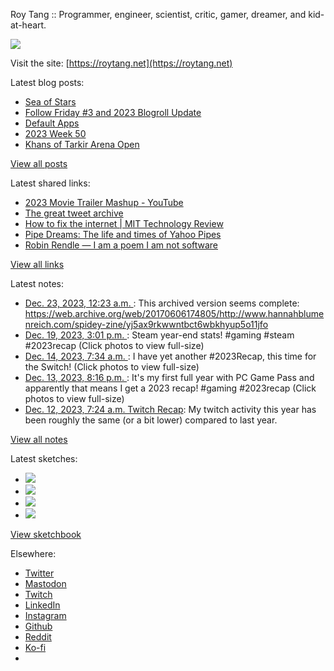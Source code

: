 Roy Tang :: Programmer, engineer, scientist, critic, gamer, dreamer, and kid-at-heart.

![](https://roytang.net/static/img/profile.jpg)

Visit the site: [https://roytang.net](https://roytang.net)

Latest blog posts:

- [Sea of Stars](https://roytang.net/2023/12/sea-of-stars/)
- [Follow Friday #3 and 2023 Blogroll Update](https://roytang.net/2023/12/follow-friday-3/)
- [Default Apps](https://roytang.net/2023/12/default-apps/)
- [2023 Week 50](https://roytang.net/2023/12/2023-week-50/)
- [Khans of Tarkir Arena Open](https://roytang.net/2023/12/ktk-arena-open/)

[View all posts](https://roytang.net/blog)

Latest shared links:

- [2023 Movie Trailer Mashup - YouTube](https://roytang.net/2023/12/774f91328cb03c9359fb9797271b8bc7/)
- [The great tweet archive](https://roytang.net/2023/12/80fb3034631f34ffbd7550946fa4e0a6/)
- [How to fix the internet | MIT Technology Review](https://roytang.net/2023/12/5a75eb5ad83aa681eba64e75fea626c1/)
- [Pipe Dreams: The life and times of Yahoo Pipes](https://roytang.net/2023/12/7635cc49175ab6bf2eb3a625d8bbe428/)
- [Robin Rendle — I am a poem I am not software](https://roytang.net/2023/12/0ee0e764447c972cfc5562218916ccbd/)

[View all links](https://roytang.net/links)

Latest notes:

- [Dec. 23, 2023, 12:23 a.m. ](https://roytang.net/2023/12/kehaygx/): This archived version seems complete: https://web.archive.org/web/20170606174805/http://www.hannahblumenreich.com/spidey-zine/yj5ax9rkwwntbct6wbkhyup5o11jfo
- [Dec. 19, 2023, 3:01 p.m. ](https://roytang.net/2023/12/111605796533635333/): Steam year-end stats! #gaming #steam #2023recap (Click photos to view full-size)
- [Dec. 14, 2023, 7:34 a.m. ](https://roytang.net/2023/12/111575726367894281/): I have yet another #2023Recap, this time for the Switch! (Click photos to view full-size)
- [Dec. 13, 2023, 8:16 p.m. ](https://roytang.net/2023/12/111573059124863178/): It&#x27;s my first full year with PC Game Pass and apparently that means I get a 2023 recap! #gaming #2023recap (Click photos to view full-size)
- [Dec. 12, 2023, 7:24 a.m. Twitch Recap](https://roytang.net/2023/12/twitch-recap/): My twitch activity this year has been roughly the same (or a bit lower) compared to last year.

[View all notes](https://roytang.net/notes)

Latest sketches:


- ![](https://roytang.net/media/cache/c3/52/c3524701d7d18fa2b6b280d4437c7ba1.jpg)
- ![](https://roytang.net/media/cache/b8/6e/b86e3f7c5db451a5bf40260cdf52e2c0.jpg)
- ![](https://roytang.net/media/cache/09/11/09119bc377da2a1bf7e9d18251a6b7a6.jpg)
- ![](https://roytang.net/media/cache/3c/7d/3c7d410c1cd355b7897272dd51e3b61a.jpg)

[View sketchbook](https://roytang.net/albums/sketchbook)


Elsewhere:

- [Twitter](https://twitter.com/roytang)
- [Mastodon](https://indieweb.social/@roytang)
- [Twitch](https://twitch.tv/twitchyroy)
- [LinkedIn](https://www.linkedin.com/in/roytang)
- [Instagram](https://instagram.com/roytang0400)
- [Github](https://github.com/roytang)
- [Reddit](https://reddit.com/u/hungryroy)
- [Ko-fi](https://ko-fi.com/roytang)
- [](mailto:hello@roytang.net)